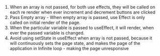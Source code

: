 1. When an array is not passed, for both use effects, they will be called on each re render when ever increment and decrement buttons are clicked
2. Pass Empty array - When empty array is passed, use Effect is only called on initial render of the page.
3. When the particular variable is passed to useEffect, it will render, when ever the passed variable is changed.
4. Avoid using setState in useEffect when array is not passed, because it will continuously sets the page state, and makes the page of the application in Infinite loop - making the page unresponsive
